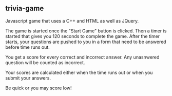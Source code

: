 ## trivia-game

Javascript game that uses a C++ and HTML as well as JQuery. 

The game is started once the "Start Game" button is clicked. Then a timer is started that gives you 120 seconds to complete the game. After the timer starts, your questions are pushed to you in a form that need to be answered before time runs out. 

You get a score for every correct and incorrect answer. Any unasnwered question will be counted as incorrect. 

Your scores are calculated either when the time runs out or when you submit your answers.

Be quick or you may score low!


